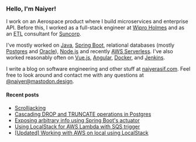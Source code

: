 ### Hello, I'm Naiyer!

I work on an Aerospace product where I build microservices and enterprise API. Before this, I worked as a full-stack engineer at [Wipro Holmes](https://www.wipro.com/holmes/) and as an <abbr title="Extract Transform Load">ETL</abbr> consultant for [Suncorp](https://www.suncorp.com.au/).

I've mostly worked on [Java](https://openjdk.java.net/), [Spring Boot](https://spring.io/projects/spring-boot), relational databases (mostly [Postgres](https://www.postgresql.org/) and [Oracle](https://www.oracle.com/database/)), [Node.js](https://nodejs.org/en/) and recently [AWS Serverless](https://aws.amazon.com/serverless/). I've also worked reasonably often on [Vue.js](https://vuejs.org/), [Angular](https://angular.io/), [Docker](https://www.docker.com/), and [Jenkins](https://www.jenkins.io/).

I write a blog on software engineering and other stuff at [naiyerasif.com](https://www.naiyerasif.com). Feel free to look around and contact me with any questions at [@naiyer@mastodon.design](https://mastodon.design/@naiyer).

#### Recent posts

<!-- BLOG-POST-LIST:START -->
- [Scrolljacking](https://www.naiyerasif.com/post/2024/02/22/scrolljacking/)
- [Cascading DROP and TRUNCATE operations in Postgres](https://www.naiyerasif.com/post/2024/02/18/cascading-drop-and-truncate-operations-in-postgres/)
- [Exposing arbitrary info using Spring Boot&#39;s actuator](https://www.naiyerasif.com/post/2024/02/12/exposing-arbitrary-info-using-spring-boots-actuator/)
- [Using LocalStack for AWS Lambda with SQS trigger](https://www.naiyerasif.com/post/2024/02/11/using-localstack-for-aws-lambda-with-sqs-trigger/)
- [[Updated] Working with AWS on local using LocalStack](https://www.naiyerasif.com/post/2021/11/16/working-with-aws-on-local-using-localstack/)
<!-- BLOG-POST-LIST:END -->
